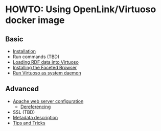 # HOWTO: Using OpenLink/Virtuoso docker image

## Basic

- [Installation](https://github.com/Wimmics/HOWTO_Virtuoso-Docker/blob/main/Basic/Installation.md#virtuoso-on-docker-installation)
- Run commands (TBD)
- [Loading RDF data into Virtuoso](https://github.com/Wimmics/HOWTO_Virtuoso-Docker/blob/main/Basic/Loading_data.md#loading-data-on-the-server)
- [Installing the Faceted Browser](https://github.com/Wimmics/HOWTO_Virtuoso-Docker/blob/main/Basic/Facets.md#installing-the-faceted-browsing-service)
- [Run Virtuoso as system daemon](https://github.com/Wimmics/HOWTO_Virtuoso-Docker/blob/main/Basic/Create_system_service.md#virtuoso-as-a-system-service-on-linux)

## Advanced

- [Apache web server configuration](https://github.com/Wimmics/HOWTO_Virtuoso-Docker/blob/main/Advanced/Apache_configuration.md#web-server-configuration)
  - [Dereferencing](https://github.com/Wimmics/HOWTO_Virtuoso-Docker/blob/main/Advanced/Dereferencement.md)
- SSL (TBD)
- [Metadata description](https://github.com/Wimmics/HOWTO_Virtuoso-Docker/blob/main/Advanced/Metadata_description.md#metadata-description)
- [Tips and Tricks](https://github.com/Wimmics/HOWTO_Virtuoso-Docker/blob/main/Advanced/TipsTricks.md)
